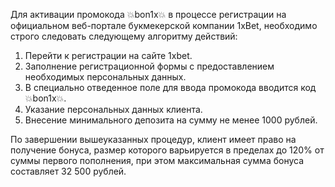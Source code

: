 Для активации промокода 💥bon1x💥 в процессе регистрации на официальном веб-портале букмекерской компании 1xBet, необходимо строго следовать следующему алгоритму действий:

1. Перейти к регистрации на сайте 1xbet.
2. Заполнение регистрационной формы с предоставлением необходимых персональных данных.
3. В специально отведенное поле для ввода промокода вводится код 💥bon1x💥.
4. Указание персональных данных клиента.
5. Внесение минимального депозита на сумму не менее 1000 рублей.

По завершении вышеуказанных процедур, клиент имеет право на получение бонуса, размер которого варьируется в пределах до 120% от суммы первого пополнения, при этом максимальная сумма бонуса составляет 32 500 рублей.
